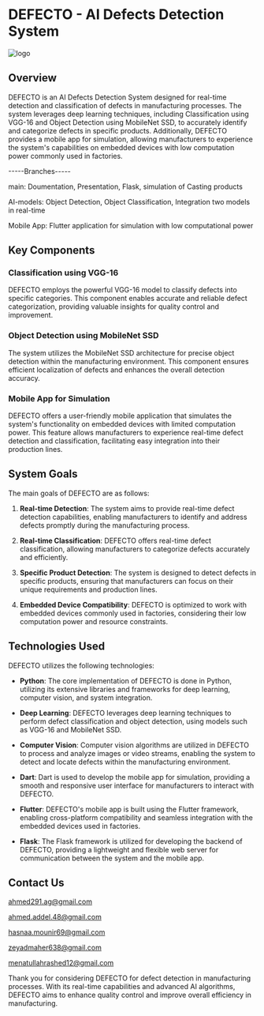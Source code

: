 # DEFECTO - AI Defects Detection System

![logo](https://github.com/ahmedaadel/Ai-Defects-Detection-System/assets/101002059/e1f234f2-0207-46be-9f1e-8be2c506279b)


## Overview

DEFECTO is an AI Defects Detection System designed for real-time detection and classification of defects in manufacturing processes. The system leverages deep learning techniques, including Classification using VGG-16 and Object Detection using MobileNet SSD, to accurately identify and categorize defects in specific products. Additionally, DEFECTO provides a mobile app for simulation, allowing manufacturers to experience the system's capabilities on embedded devices with low computation power commonly used in factories.

-----Branches-----

main: Doumentation, Presentation, Flask, simulation of Casting products

AI-models: Object Detection, Object Classification, Integration two models in real-time

Mobile App: Flutter application for simulation with low computational power


## Key Components

### Classification using VGG-16

DEFECTO employs the powerful VGG-16 model to classify defects into specific categories. This component enables accurate and reliable defect categorization, providing valuable insights for quality control and improvement.

### Object Detection using MobileNet SSD

The system utilizes the MobileNet SSD architecture for precise object detection within the manufacturing environment. This component ensures efficient localization of defects and enhances the overall detection accuracy.

### Mobile App for Simulation

DEFECTO offers a user-friendly mobile application that simulates the system's functionality on embedded devices with limited computation power. This feature allows manufacturers to experience real-time defect detection and classification, facilitating easy integration into their production lines.

## System Goals

The main goals of DEFECTO are as follows:

1. **Real-time Detection**: The system aims to provide real-time defect detection capabilities, enabling manufacturers to identify and address defects promptly during the manufacturing process.

2. **Real-time Classification**: DEFECTO offers real-time defect classification, allowing manufacturers to categorize defects accurately and efficiently.

3. **Specific Product Detection**: The system is designed to detect defects in specific products, ensuring that manufacturers can focus on their unique requirements and production lines.

4. **Embedded Device Compatibility**: DEFECTO is optimized to work with embedded devices commonly used in factories, considering their low computation power and resource constraints.

## Technologies Used

DEFECTO utilizes the following technologies:

- **Python**: The core implementation of DEFECTO is done in Python, utilizing its extensive libraries and frameworks for deep learning, computer vision, and system integration.

- **Deep Learning**: DEFECTO leverages deep learning techniques to perform defect classification and object detection, using models such as VGG-16 and MobileNet SSD.

- **Computer Vision**: Computer vision algorithms are utilized in DEFECTO to process and analyze images or video streams, enabling the system to detect and locate defects within the manufacturing environment.

- **Dart**: Dart is used to develop the mobile app for simulation, providing a smooth and responsive user interface for manufacturers to interact with DEFECTO.

- **Flutter**: DEFECTO's mobile app is built using the Flutter framework, enabling cross-platform compatibility and seamless integration with the embedded devices used in factories.

- **Flask**: The Flask framework is utilized for developing the backend of DEFECTO, providing a lightweight and flexible web server for communication between the system and the mobile app.

## Contact Us

ahmed291.ag@gmail.com

ahmed.addel.48@gmail.com

hasnaa.mounir69@gmail.com

zeyadmaher638@gmail.com

menatullahrashed12@gmail.com


Thank you for considering DEFECTO for defect detection in manufacturing processes. With its real-time capabilities and advanced AI algorithms, DEFECTO aims to enhance quality control and improve overall efficiency in manufacturing.
